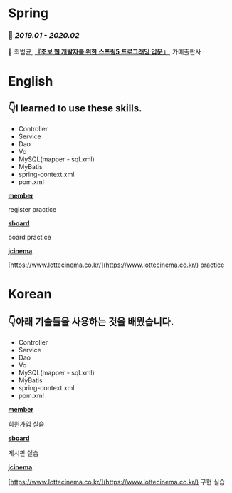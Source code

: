 # Spring

### 📆 *2019.01 - 2020.02*

📘 최범균, **[『초보 웹 개발자를 위한 스프링5 프로그래밍 입문』](https://www.aladin.co.kr/shop/wproduct.aspx?ItemId=157472828)**, 가메출판사

# English

## 👇I learned to use these skills.

- Controller
- Service
- Dao
- Vo
- MySQL(mapper - sql.xml)
- MyBatis
- spring-context.xml
- pom.xml

**[member](https://github.com/leedaham/academy-spring-2020/tree/master/member)**

register practice

**[sboard](https://github.com/leedaham/academy-spring-2020/tree/master/sboard)**

board practice

**[jcinema](https://github.com/leedaham/academy-spring-2020/tree/master/jcinema)**

[https://www.lottecinema.co.kr/](https://www.lottecinema.co.kr/) practice

# Korean

## 👇아래 기술들을 사용하는 것을 배웠습니다.

- Controller
- Service
- Dao
- Vo
- MySQL(mapper - sql.xml)
- MyBatis
- spring-context.xml
- pom.xml

**[member](https://github.com/leedaham/academy-spring-2020/tree/master/member)**

회원가입 실습

**[sboard](https://github.com/leedaham/academy-spring-2020/tree/master/sboard)**

게시판 실습

**[jcinema](https://github.com/leedaham/academy-spring-2020/tree/master/jcinema)**

[https://www.lottecinema.co.kr/](https://www.lottecinema.co.kr/) 구현 실습
